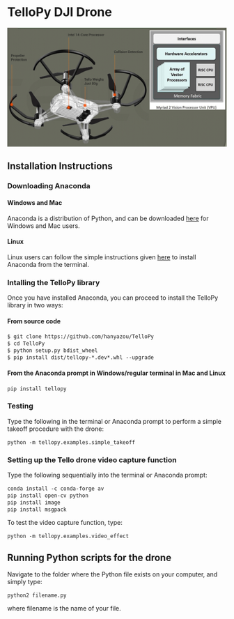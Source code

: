# TelloPy DJI Drone
![A simple visual of a Tello DJI drone](tellosnip1.PNG)

## Installation Instructions
### Downloading Anaconda
#### Windows and Mac
Anaconda is a distribution of Python, and can be downloaded [here](https:www.anaconda.com/distribution/) for Windows and Mac users.

#### Linux
Linux users can follow the simple instructions given [here](https://www.digitalocean.com/community/tutorials/how-to-install-anaconda-on-ubuntu-18-04-quickstart) to install Anaconda from the terminal.

### Intalling the TelloPy library
Once you have installed Anaconda, you can proceed to install the TelloPy library in two ways:
#### From source code
```
$ git clone https://github.com/hanyazou/TelloPy 
$ cd TelloPy
$ python setup.py bdist_wheel
$ pip install dist/tellopy-*.dev*.whl --upgrade
```

#### From the Anaconda prompt in Windows/regular terminal in Mac and Linux
```
pip install tellopy
```

### Testing
Type the following in the terminal or Anaconda prompt to perform a simple takeoff procedure with the drone:
```
python -m tellopy.examples.simple_takeoff
```

### Setting up the Tello drone video capture function
Type the following sequentially into the terminal or Anaconda prompt:
```
conda install -c conda-forge av
pip install open-cv python
pip install image
pip install msgpack
```

To test the video capture function, type:
```
python -m tellopy.examples.video_effect
```

## Running Python scripts for the drone
Navigate to the folder where the Python file exists on your computer, and simply type:
```
python2 filename.py
```
where filename is the name of your file.

